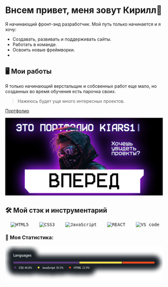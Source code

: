 # Внсем привет, меня зовут Кирилл👋

Я начинающий фронт-энд разработчик. Мой путь только начинается и я хочу:
- Создавать, развивать и поддерживать сайты.
- Работать в команде.
- Освоить новые фреймворки.
-

## 🖥️ Мои работы

  Я только начинающий верстальщик и собсвенных работ еще мало, но созданных во время обучения есть парочка своих.
  > Нажеюсь будет уще много интересных проектов.
  
  [Портфолио](https://kiars1.github.io/)
   
   <img src="https://raw.githubusercontent.com/kiars1/kiars1/main/album.png" max-width="1000">

## 🛠️ Мой стэк и инструментарий
<pre>
  <img src="https://camo.githubusercontent.com/da7acacadecf91d6dc02efcd2be086bb6d78ddff19a1b7a0ab2755a6fda8b1e9/68747470733a2f2f63646e2e6a7364656c6976722e6e65742f67682f64657669636f6e732f64657669636f6e2f69636f6e732f68746d6c352f68746d6c352d6f726967696e616c2e737667" width="30" title="HTML5">    <img src="https://pngicon.ru/file/uploads/css3.png" width="30" title="CSS3">    <img src="https://cdn.iconscout.com/icon/free/png-256/javascript-2752148-2284965.png" width="30" title="JavaScript">    <img src="https://upload.wikimedia.org/wikipedia/commons/thumb/a/a7/React-icon.svg/1280px-React-icon.svg.png" width="34.54" title="REACT">    <img src="https://upload.wikimedia.org/wikipedia/commons/thumb/9/9a/Visual_Studio_Code_1.35_icon.svg/1024px-Visual_Studio_Code_1.35_icon.svg.png" width="30" title="VS_code">    <img src="https://git-scm.com/images/logos/downloads/Git-Icon-1788C.png" width="30" title="Git">    <img src="https://cdn2.downdetector.com/static/uploads/logo/figma2.png" width="30" title="Fligma">
</pre>

### 📝 Моя Статистика:
<div>
    <img src="https://raw.githubusercontent.com/kiars1/kiars1/main/stat.png" width="1000" title="Stat">
</div>